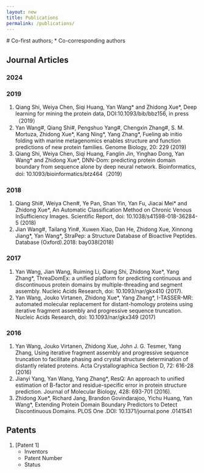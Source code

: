 ```yaml
---
layout: new
title: Publications
permalink: /publications/
---
```

\# Co-first authors; * Co-corresponding authors

## Journal Articles

### 2024


### 2019
1. Qiang Shi, Weiya Chen, Siqi Huang, Yan Wang* and Zhidong Xue*, Deep learning for mining the protein data, DOI:10.1093/bib/bbz156, in press（2019）
2. Yan Wang#, Qiang Shi#, Pengshuo Yang#, Chengxin Zhang#, S. M. Mortuza, Zhidong Xue*, Kang Ning*, Yang Zhang*, Fueling ab initio folding with marine metagenomics enables structure and function predictions of new protein families. Genome Biology, 20: 229 (2019)
3. Qiang Shi, Weiya Chen, Siqi Huang, Fanglin Jin, Yinghao Dong, Yan Wang* and Zhidong Xue*, DNN-Dom: predicting protein domain boundary from sequence alone by deep neural network. Bioinformatics, doi: 10.1093/bioinformatics/btz464（2019）

### 2018
1. Qiang Shi#, Weiya Chen#, Ye Pan, Shan Yin, Yan Fu, Jiacai Mei* and Zhidong Xue*, An Automatic Classification Method on Chronic Venous InSufficiency Images. Scientific Report, doi: 10.1038/s41598-018-36284-5 (2018)
2. Jian Wang#, Tailang Yin#, Xuwen Xiao, Dan He, Zhidong Xue, Xinnong Jiang*, Yan Wang*, StraPep: a Structure Database of Bioactive Peptides. Database (Oxford).2018: bay038(2018)

### 2017
1. Yan Wang, Jian Wang, Ruiming Li, Qiang Shi, Zhidong Xue*, Yang Zhang*, ThreaDomEx: a unified platform for predicting continuous and discontinuous protein domains by multiple-threading and segment assembly. Nucleic Acids Research, doi: 10.1093/nar/gkx410 (2017).
2. Yan Wang, Jouko Virtanen, Zhidong Xue*, Yang Zhang*, I-TASSER-MR: automated molecular replacement for distant-homology proteins using iterative fragment assembly and progressive sequence truncation. Nucleic Acids Research, doi: 10.1093/nar/gkx349 (2017)

### 2016
1. Yan Wang, Jouko Virtanen, Zhidong Xue, John J. G. Tesmer, Yang Zhang, Using iterative fragment assembly and progressive sequence truncation to facilitate phasing and crystal structure determination of distantly related proteins. Acta Crystallographica Section D, 72: 616-28 (2016)
2. Jianyi Yang, Yan Wang, Yang Zhang*, ResQ: An approach to unified estimation of B-factor and residue-specific error in protein structure prediction. Journal of Molecular Biology, 428: 693-701 (2016).
3. Zhidong Xue*, Richard Jang, Brandon Govindarajoo, Yichu Huang, Yan Wang*, Extending Protein Domain Boundary Predictors to Detect Discontinuous Domains. PLOS One .DOI: 10.1371/journal.pone .0141541 

## Patents
1. [Patent 1]
   - Inventors
   - Patent Number
   - Status
